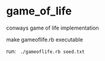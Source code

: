 # game_of_life

conways game of life implementation

make gameoflife.rb executable

run: ``` ./gameoflife.rb seed.txt```

